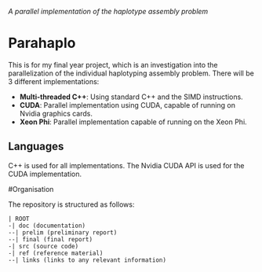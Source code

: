 *A parallel implementation of the haplotype assembly problem*

# Parahaplo

This is for my final year project, which is an investigation into the parallelization of the individual haplotyping assembly problem. There will be 3 different implementations:
* __Multi-threaded C++__: Using standard C++ and the SIMD instructions.
* __CUDA__: Parallel implementation using CUDA, capable of running on Nvidia graphics cards. 
* __Xeon Phi__: Parallel implementation capable of running on the Xeon Phi.

## Languages

C++ is used for all implementations. The Nvidia CUDA API is used for the CUDA implementation.

#Organisation 

The repository is structured as follows:

```
| ROOT
-| doc (documentation)
--| prelim (preliminary report)
--| final (final report)
-| src (source code)
-| ref (reference material)
--| links (links to any relevant information)
```

